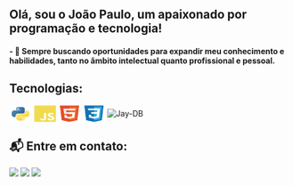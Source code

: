 ## Olá, sou o João Paulo, um apaixonado por  programação e tecnologia!
#### - 🔭 Sempre buscando oportunidades para expandir meu conhecimento e habilidades, tanto no âmbito intelectual quanto profissional e pessoal.
  <div>
    <h2><b>Tecnologias:</b></h2>
    <img align="center" alt="Jay-Python" height="30" width="40" src="https://raw.githubusercontent.com/devicons/devicon/master/icons/python/python-original.svg">
    <img align="center" alt="Jay-JS" height="30" width="40" src="https://github.com/devicons/devicon/blob/ca28c779441053191ff11710fe24a9e6c23690d6/icons/javascript/javascript-plain.svg#L1">
    <img align="center" alt="Jay-HTML" height="30" width="40" src="https://raw.githubusercontent.com/devicons/devicon/master/icons/html5/html5-original.svg">
    <img align="center" alt="Jay-CSS" height="30" width="40" src="https://raw.githubusercontent.com/devicons/devicon/master/icons/css3/css3-original.svg">
    <img align="center" alt="Jay-DB" height="30" width="40" src="https://cdn.jsdelivr.net/gh/devicons/devicon@latest/icons/azuresqldatabase/azuresqldatabase-original.svg">     
  </div>
  
## 📬 Entre em contato:
<div> 
  <a href="https://instagram.com/_joaopaul09" target="_blank"><img src="https://img.shields.io/badge/-Instagram-%23E4405F?style=for-the-badge&logo=instagram&logoColor=white" target="_blank"></a>
  <a href = "mailto:joaopaulocontact1122@gmail.com"><img src="https://img.shields.io/badge/-Gmail-%23333?style=for-the-badge&logo=gmail&logoColor=white" target="_blank"></a>
  <a href="https://www.linkedin.com/in/joão-paulo-ângelo-de-oliveira-64607419a" target="_blank"><img src="https://img.shields.io/badge/-LinkedIn-%230077B5?style=for-the-badge&logo=linkedin&logoColor=white" target="_blank"></a> 
  
</div>
